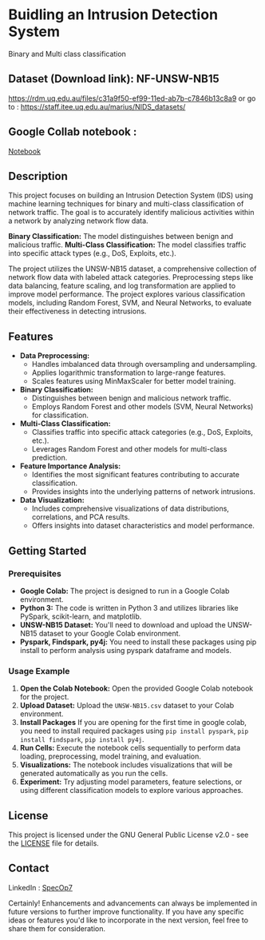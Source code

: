 # Buidling an Intrusion Detection System
Binary and Multi class classification

## Dataset (Download link):  NF-UNSW-NB15
https://rdm.uq.edu.au/files/c31a9f50-ef99-11ed-ab7b-c7846b13c8a9
or go to : https://staff.itee.uq.edu.au/marius/NIDS_datasets/

## Google Collab notebook :
[Notebook](./IDS_v2.ipynb)

## Description

This project focuses on building an Intrusion Detection System (IDS) using machine learning techniques for binary and multi-class classification of network traffic. The goal is to accurately identify malicious activities within a network by analyzing network flow data. 

**Binary Classification:** The model distinguishes between benign and malicious traffic.
**Multi-Class Classification:** The model classifies traffic into specific attack types (e.g., DoS, Exploits, etc.).

The project utilizes the UNSW-NB15 dataset, a comprehensive collection of network flow data with labeled attack categories. Preprocessing steps like data balancing, feature scaling, and log transformation are applied to improve model performance. The project explores various classification models, including Random Forest, SVM, and Neural Networks, to evaluate their effectiveness in detecting intrusions.

## Features

- **Data Preprocessing:** 
    - Handles imbalanced data through oversampling and undersampling.
    - Applies logarithmic transformation to large-range features.
    - Scales features using MinMaxScaler for better model training.
- **Binary Classification:**
    - Distinguishes between benign and malicious network traffic.
    - Employs Random Forest and other models (SVM, Neural Networks) for classification.
- **Multi-Class Classification:**
    - Classifies traffic into specific attack categories (e.g., DoS, Exploits, etc.).
    - Leverages Random Forest and other models for multi-class prediction.
- **Feature Importance Analysis:**
    - Identifies the most significant features contributing to accurate classification.
    - Provides insights into the underlying patterns of network intrusions.
- **Data Visualization:**
    - Includes comprehensive visualizations of data distributions, correlations, and PCA results.
    - Offers insights into dataset characteristics and model performance.

## Getting Started

### Prerequisites

- **Google Colab:** The project is designed to run in a Google Colab environment.
- **Python 3:** The code is written in Python 3 and utilizes libraries like PySpark, scikit-learn, and matplotlib.
- **UNSW-NB15 Dataset:** You'll need to download and upload the UNSW-NB15 dataset to your Google Colab environment.
- **Pyspark, Findspark, py4j:** You need to install these packages using pip install to perform analysis using pyspark dataframe and models.

### Usage Example

1. **Open the Colab Notebook:** Open the provided Google Colab notebook for the project.
2. **Upload Dataset:** Upload the `UNSW-NB15.csv` dataset to your Colab environment.
3. **Install Packages** If you are opening for the first time in google colab, you need to install required packages using `pip install pyspark`, `pip install findspark`, `pip install py4j`.
4. **Run Cells:** Execute the notebook cells sequentially to perform data loading, preprocessing, model training, and evaluation.
5. **Visualizations:** The notebook includes visualizations that will be generated automatically as you run the cells.
6. **Experiment:** Try adjusting model parameters, feature selections, or using different classification models to explore various approaches.
  


## License

This project is licensed under the GNU General Public License v2.0 - see the [LICENSE](./LICENSE) file for details.

## Contact
LinkedIn : [SpecOp7](https://www.linkedin.com/in/specop7)

Certainly! Enhancements and advancements can always be implemented in future versions to further improve functionality. If you have any specific ideas or features you'd like to incorporate in the next version, feel free to share them for consideration.
